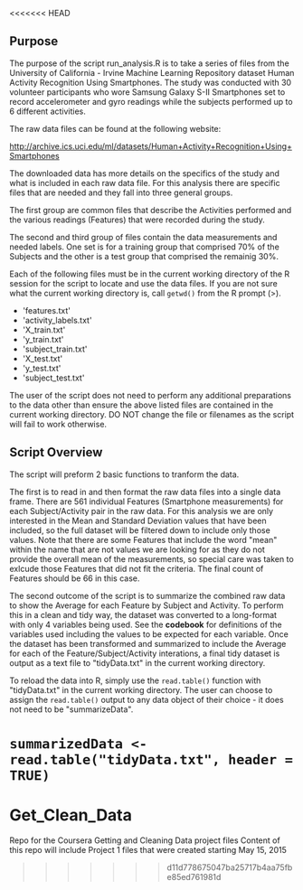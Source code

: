 <<<<<<< HEAD

Purpose
-------------------------------------------------------------

The purpose of the script run_analysis.R is to take a series of files from the
University of California - Irvine Machine Learning Repository dataset Human 
Activity Recognition Using Smartphones.  The study was conducted with 30 
volunteer participants who wore Samsung Galaxy S-II Smartphones set to record
accelerometer and gyro readings while the subjects performed up to 6 different activities.

The raw data files can be found at the following website:

http://archive.ics.uci.edu/ml/datasets/Human+Activity+Recognition+Using+Smartphones

The downloaded data has more details on the specifics of the study and what is 
included in each raw data file.  For this analysis there are specific files that
are needed and they fall into three general groups.

The first group are common files that describe the Activities performed and the
various readings (Features) that were recorded during the study.

The second and third group of files contain the data measurements and needed
labels.  One set is for a training group that comprised 70% of the Subjects 
and the other is a test group that comprised the remainig 30%.

Each of the following files must be in the current working directory of the 
R session for the script to locate and use the data files.  If you are not sure
what the current working directory is, call `getwd()` from the R prompt (>).

- 'features.txt'
- 'activity_labels.txt'
- 'X_train.txt'
- 'y_train.txt'
- 'subject_train.txt'
- 'X_test.txt'
- 'y_test.txt'
- 'subject_test.txt'

The user of the script does not need to perform any additional preparations to
the data other than ensure the above listed files are contained in the current
working directory.  DO NOT change the file or filenames as the script will fail
to work otherwise.

## Script Overview

The script will preform 2 basic functions to tranform the data.

The first is to read in and then format the raw data files into a single data 
frame.  There are 561 individual Features (Smartphone measurements) for each 
Subject/Activity pair in the raw data.  For this analysis we are only interested
in the Mean and Standard Deviation values that have been included, so the full 
dataset will be filtered down to include only those values.  Note that there are
some Features that include the word "mean" within the name that are not values 
we are looking for as they do not provide the overall mean of the measurements,
so special care was taken to exlcude those Features that did not fit the 
criteria.  The final count of Features should be 66 in this case.

The second outcome of the script is to summarize the combined raw data to show 
the Average for each Feature by Subject and Activity.  To perform this in a 
clean and tidy way, the dataset was converted to a long-format with only 4 
variables being used.  See the **codebook** for definitions of the variables used 
including the values to be expected for each variable.  Once the dataset has 
been transformed and summarized to include the Average for each of the 
Feature/Subject/Activity interations, a final tidy dataset is output as a text
file to "tidyData.txt" in the current working directory.

To reload the data into R, simply use the `read.table()` function with "tidyData.txt"
in the current working directory.  The user can choose to assign the `read.table()` 
output to any data object of their choice - it does not need to be "summarizeData".

`summarizedData <- read.table("tidyData.txt", header = TRUE)`
=======
# Get_Clean_Data
Repo for the Coursera Getting and Cleaning Data project files
Content of this repo will include Project 1 files that were created starting May 15, 2015
>>>>>>> d11d778675047ba25717b4aa75fbe85ed761981d
